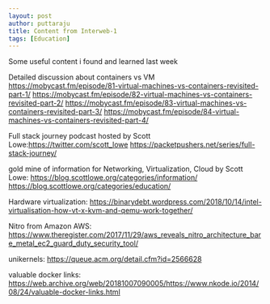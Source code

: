 ```yaml
---
layout: post
author: puttaraju
title: Content from Interweb-1
tags: [Education]
---
```


Some useful content i found and learned last week

Detailed discussion about containers vs VM
https://mobycast.fm/episode/81-virtual-machines-vs-containers-revisited-part-1/
https://mobycast.fm/episode/82-virtual-machines-vs-containers-revisited-part-2/
https://mobycast.fm/episode/83-virtual-machines-vs-containers-revisited-part-3/
https://mobycast.fm/episode/84-virtual-machines-vs-containers-revisited-part-4/


Full stack journey podcast hosted by Scott Lowe:https://twitter.com/scott_lowe
https://packetpushers.net/series/full-stack-journey/

gold mine of information for Networking, Virtualization, Cloud by Scott Lowe:
https://blog.scottlowe.org/categories/information/
https://blog.scottlowe.org/categories/education/

Hardware virtualization:
https://binarydebt.wordpress.com/2018/10/14/intel-virtualisation-how-vt-x-kvm-and-qemu-work-together/

Nitro from Amazon AWS:
https://www.theregister.com/2017/11/29/aws_reveals_nitro_architecture_bare_metal_ec2_guard_duty_security_tool/


unikernels:
https://queue.acm.org/detail.cfm?id=2566628

valuable docker links:
https://web.archive.org/web/20181007090005/https://www.nkode.io/2014/08/24/valuable-docker-links.html

